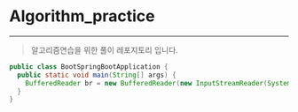 # Algorithm_practice
---
>알고리즘연습을 위한 풀이 레포지토리 
>입니다.

```java
public class BootSpringBootApplication {
  public static void main(String[] args) {
    BufferedReader br = new BufferedReader(new InputStreamReader(System.in));
  }
}
```
